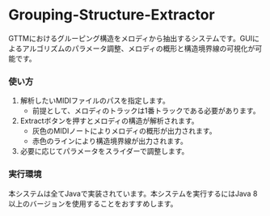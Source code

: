 # Grouping-Structure-Extractor
GTTMにおけるグルーピング構造をメロディから抽出するシステムです。GUIによるアルゴリズムのパラメータ調整、メロディの概形と構造境界線の可視化が可能です。

### 使い方
1. 解析したいMIDIファイルのパスを指定します。
    + 前提として、メロディのトラックは1番トラックである必要があります。
2. Extractボタンを押すとメロディの構造が解析されます。
    + 灰色のMIDIノートによりメロディの概形が出力されます。
    + 赤色のラインにより構造境界線が出力されます。
3. 必要に応じてパラメータをスライダーで調整します。

### 実行環境
本システムは全てJavaで実装されています。本システムを実行するにはJava 8以上のバージョンを使用することをおすすめします。
